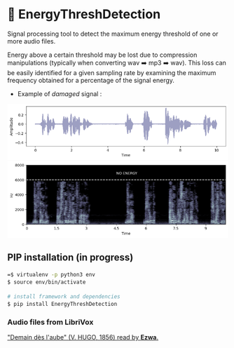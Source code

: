 # :signal_strength: EnergyThreshDetection

Signal processing tool to detect the maximum energy threshold of one or more audio files. 

Energy above a certain threshold may be lost due to compression manipulations (typically when converting wav :arrow_right: mp3 :arrow_right: wav). This loss can be easily identified for a given sampling rate by examining the maximum frequency obtained for a percentage of the signal energy.  

* Example of _damaged_ signal :

![Damaged signal (10s long excerpt) ](/images/sig.png)
![Corresponding spectrogram (10s long excerpt) ](/images/spectrogram.png)


## PIP installation (in progress)
```bash 
=$ virtualenv -p python3 env
$ source env/bin/activate

# install framework and dependencies
$ pip install EnergyThreshDetection
```

### Audio files from LibriVox
["Demain dès l'aube" (V. HUGO, 1856) read by __Ezwa__.](https://librivox.org/compilation-de-poemes-007-by-various)

